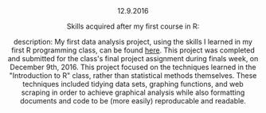
<Header>12.9.2016<Header/>

Skills acquired after my first course in R: 

description: My first data analysis project, using the skills I learned in my first R programming class, can be found [here](http://rpubs.com/ryanvoyack/305351). This project was completed and submitted for the class's final project assignment during finals week, on December 9th, 2016. This project focused on the techniques learned in the "Introduction to R" class, rather than statistical methods themselves. These techniques included tidying data sets, graphing functions, and web scraping in order to achieve graphical analysis while also formatting documents and code to be (more easily) reproducable and readable.   




